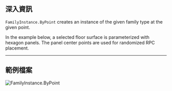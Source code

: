 ## 深入資訊
`FamilyInstance.ByPoint` creates an instance of the given family type at the given point.

In the example below, a selected floor surface is parameterized with hexagon panels. The panel center points are used for randomized RPC placement.
___
## 範例檔案

![FamilyInstance.ByPoint](./Revit.Elements.FamilyInstance.ByPoint_img.jpg)
